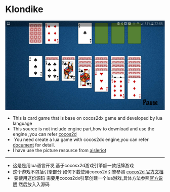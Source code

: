 # Klondike

![](/res/webwxgetmsgimg.jpeg)

+  This is card game that is base on cocos2dx game and developed by lua language
+  This source is not include engine part,how to download and use the engine ,you can refer [cocos2d](http://cocos2d-x.org/docs/en/)
+  You need create a lua game with cocos2dx engine,you can refer [document](http://cocos2d-x.org/docs/en/editors_and_tools/cocosCLTool.html#creating-a-new-project) for detail.
+ I have use the picture resource from [aisleriot](https://github.com/GNOME/aisleriot)



--------------------------------
+  这是是用lua语言开发,基于cocosx2d游戏引擎额一款纸牌游戏
+  这个游戏不包括引擎部分 如何下载使用cocos2d引擎参照 [cocos2d 官方文档](http://cocos2d-x.org/docs/en/)
+  要使用这份源码 需要用cocos2dx引擎创建一个lua游戏,具体方法参照[官方说明](http://cocos2d-x.org/docs/en/editors_and_tools/cocosCLTool.html#creating-a-new-project) 然后放入入源码





